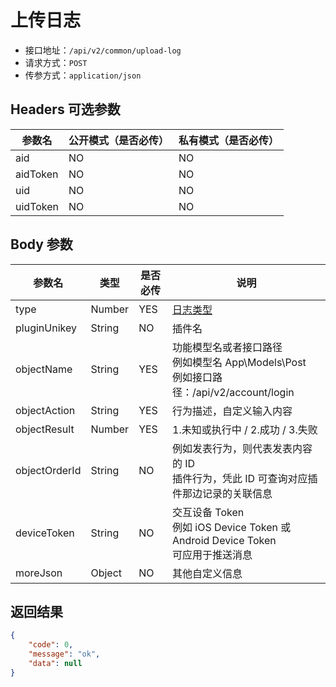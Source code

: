 # 上传日志

- 接口地址：`/api/v2/common/upload-log`
- 请求方式：`POST`
- 传参方式：`application/json`

## Headers 可选参数

| 参数名 | 公开模式（是否必传） | 私有模式（是否必传） |
| --- | --- | --- |
| aid | NO | NO |
| aidToken | NO | NO |
| uid | NO | NO |
| uidToken | NO | NO |

## Body 参数

| 参数名 | 类型 | 是否必传 | 说明 |
| --- | --- | --- | --- |
| type | Number | YES | [日志类型](../../database/systems/session-logs.md#日志类型-type) |
| pluginUnikey | String | NO | 插件名 |
| objectName | String | YES | 功能模型名或者接口路径<br>例如模型名 App\Models\Post<br>例如接口路径：/api/v2/account/login |
| objectAction | String | YES | 行为描述，自定义输入内容 |
| objectResult | Number | YES | 1.未知或执行中 / 2.成功 / 3.失败 |
| objectOrderId | String | NO | 例如发表行为，则代表发表内容的 ID<br>插件行为，凭此 ID 可查询对应插件那边记录的关联信息 |
| deviceToken | String | NO | 交互设备 Token<br>例如 iOS Device Token 或 Android Device Token<br>可应用于推送消息 |
| moreJson | Object | NO | 其他自定义信息 |

## 返回结果

```json
{
    "code": 0,
    "message": "ok",
    "data": null
}
```
